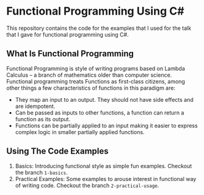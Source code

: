 # Functional Programming Using C# 

This repository contains the code for the examples that I used for the talk that I gave for functional programming using C#.

## What Is Functional Programming ##

Functional Programming is style of writing programs based on Lambda Calculus – a branch of mathematics older than computer science.
Functional programming treats Functions as first-class citizens, among other things a few characteristics of functions in this paradigm are:

* They map an input to an output. They should not have side effects and are idempotent.
* Can be passed as inputs to other functions, a function can return a function as its output.
* Functions can be partially applied to an input making it easier to express complex logic in smaller partially applied functions.

## Using The Code Examples ##

1. Basics: Introducing functional style as simple fun examples. Checkout the branch ```1-basics```.
2. Practical Examples: Some examples to arouse interest in functional way of writing code. Checkout the branch ```2-practical-usage```.
